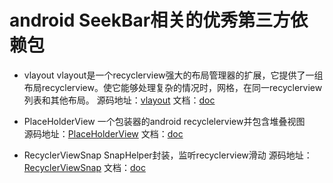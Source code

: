 # android SeekBar相关的优秀第三方依赖包

* vlayout vlayout是一个recyclerview强大的布局管理器的扩展，它提供了一组布局recyclerview。使它能够处理复杂的情况时，网格，在同一recyclerview列表和其他布局。 
源码地址：[vlayout](https://github.com/alibaba/vlayout) 文档：[doc](https://github.com/alibaba/vlayout/blob/master/README-ch.md)

* PlaceHolderView 一个包装器的android recyclelerview并包含堆叠视图  
源码地址：[PlaceHolderView](https://github.com/janishar/PlaceHolderView) 文档：[doc](https://github.com/janishar/PlaceHolderView/blob/master/README.md)

* RecyclerViewSnap SnapHelper封装，监听recyclerview滑动
源码地址：[RecyclerViewSnap](https://github.com/rubensousa/RecyclerViewSnap) 文档：[doc](https://github.com/rubensousa/RecyclerViewSnap/blob/master/README.md)
